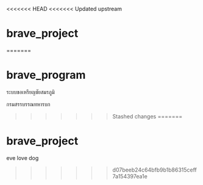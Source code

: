 <<<<<<< HEAD
<<<<<<< Updated upstream
# brave_project
=======
# brave_program
ระบบขอเหรียญชัยสมรภูมิ 

กรมสรรบรรณทหารบก
>>>>>>> Stashed changes
=======
# brave_project
eve love dog
>>>>>>> d07beeb24c64bfb9b1b86315ceff7a154397ea1e
